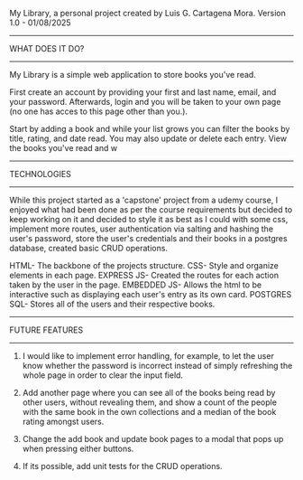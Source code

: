 My Library, a personal project created by Luis G. Cartagena Mora.
Version 1.0 - 01/08/2025

---

WHAT DOES IT DO?

---

My Library is a simple web application to store books you've read.

First create an account by providing your first and last name, email, and your password. Afterwards, login and you will be taken to your own page (no one has acces to this page other than you.).

Start by adding a book and while your list grows you can filter the books by title, rating, and date read. You may also update or delete each entry. View the books you've read and w

---

TECHNOLOGIES

---

While this project started as a 'capstone' project from a udemy course, I enjoyed what had been done as per the course requirements but decided to keep working on it and decided to style it as best as I could with some css, implement more routes, user authentication via salting and hashing the user's password, store the user's credentials and their books in a postgres database, created basic CRUD operations.

HTML- The backbone of the projects structure.
CSS- Style and organize elements in each page.
EXPRESS JS- Created the routes for each action taken by the user in the page.
EMBEDDED JS- Allows the html to be interactive such as displaying each user's entry as its own card.
POSTGRES SQL- Stores all of the users and their respective books.

---

FUTURE FEATURES

---

1. I would like to implement error handling, for example, to let the user know whether the password is incorrect instead of simply refreshing the whole page in order to clear the input field.

2. Add another page where you can see all of the books being read by other users, without revealing them, and show a count of the people with the same book in the own collections and a median of the book rating amongst users.

3. Change the add book and update book pages to a modal that pops up when pressing either buttons.

4. If its possible, add unit tests for the CRUD operations.
